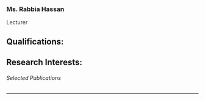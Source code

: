 ### Ms. Rabbia Hassan 
Lecturer
## Qualifications:
## Research Interests:
###### Selected Publications
* * *
